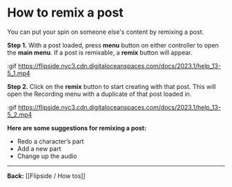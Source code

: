 # How to remix a post

You can put your spin on someone else's content by remixing a post.

**Step 1.** With a post loaded, press **menu** button on either controller to open the **main menu**.  If a post is remixable, a **remix** button will appear.

:gif https://flipside.nyc3.cdn.digitaloceanspaces.com/docs/2023.1/help_13-5_1.mp4

**Step 2.** Click on the **remix** button to start creating with that post.  This will open the Recording menu with a duplicate of that post loaded in.

:gif https://flipside.nyc3.cdn.digitaloceanspaces.com/docs/2023.1/help_13-5_2.mp4

**Here are some suggestions for remixing a post:**

* Redo a character’s part 
* Add a new part
* Change up the audio

---

**Back:** [[Flipside / How tos]]
